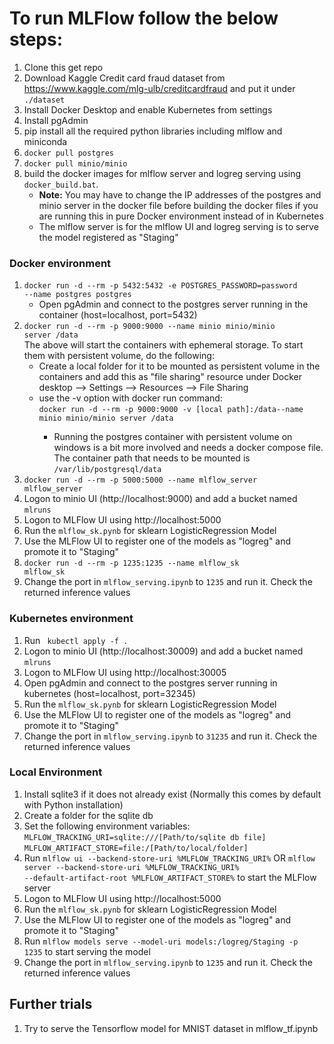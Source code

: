 # To run MLFlow follow the below steps:
1. Clone this get repo
2. Download Kaggle Credit card fraud dataset from https://www.kaggle.com/mlg-ulb/creditcardfraud and put it under <code>./dataset</code>
3. Install Docker Desktop and enable Kubernetes from settings
4. Install pgAdmin
5. pip install all the required python libraries including mlflow and miniconda
6. <code>docker pull postgres</code>
7. <code>docker pull minio/minio</code>
8. build the docker images for mlflow server and logreg serving using <code>docker_build.bat</code>.
 	* <b>Note:</b> You may have to change the IP addresses of the postgres and minio server in the docker file before building the docker files if you are running this in pure Docker environment instead of in Kubernetes
	* The mlflow server is for the mlflow UI and logreg serving is to serve the model registered as "Staging"
### Docker environment
1. <code>docker run -d --rm -p 5432:5432 -e POSTGRES_PASSWORD=password --name postgres postgres</code>
	* Open pgAdmin and connect to the postgres server running in the container (host=localhost, port=5432)
2. <code>docker run -d --rm -p 9000:9000 --name minio minio/minio server /data</code><br>
  The above will start the containers with ephemeral storage. To start them with persistent volume, do the following:
	  <ul>
		<li>Create a local folder for it to be mounted as persistent volume in the containers and add this as "file sharing" resource under Docker desktop --> Settings --> Resources --> File Sharing</li>
		<li>use the -v option with docker run command:<br>
			<code>docker run -d --rm -p 9000:9000 -v [local path]:/data--name minio minio/minio server /data</code></li>
			<ul><li>Running the postgres container with persistent volume on windows is a bit more involved and needs a docker compose file. The container path that needs to be mounted is <code>/var/lib/postgresql/data</code></li></ul></ul>
3. <code>docker run -d --rm -p 5000:5000 --name mlflow_server mlflow_server</code><br>
4. Logon to minio UI (http://localhost:9000) and add a bucket named <code>mlruns</code>
5. Logon to MLFlow UI using http://localhost:5000
6. Run the <code>mlflow_sk.pynb</code> for sklearn LogisticRegression Model
7. Use the MLFlow UI to register one of the models as "logreg" and promote it to "Staging"
8. <code>docker run -d --rm -p 1235:1235 --name mlflow_sk mlflow_sk</code><br>
9. Change the port in <code>mlflow_serving.ipynb</code> to <code>1235</code> and run it. Check the returned inference values

### Kubernetes environment
1. Run <code> kubectl apply -f . </code>
2. Logon to minio UI (http://localhost:30009) and add a bucket named <code>mlruns</code>
3. Logon to MLFlow UI using http://localhost:30005
4. Open pgAdmin and connect to the postgres server running in kubernetes (host=localhost, port=32345)
5. Run the <code>mlflow_sk.pynb</code> for sklearn LogisticRegression Model
6. Use the MLFlow UI to register one of the models as "logreg" and promote it to "Staging"
7. Change the port in <code>mlflow_serving.ipynb</code> to <code>31235</code> and run it. Check the returned inference values

### Local Environment
1. Install sqlite3 if it does not already exist (Normally this comes by default with Python installation)
2. Create a folder for the sqlite db
3. Set the following environment variables:<br>
		<code>MLFLOW_TRACKING_URI=sqlite:///[Path/to/sqlite db file]</code><br>
		<code>MLFLOW_ARTIFACT_STORE=file:/[Path/to/local/folder]</code>
4. Run <code>mlflow ui --backend-store-uri  %MLFLOW_TRACKING_URI%</code> OR <code>mlflow server --backend-store-uri  %MLFLOW_TRACKING_URI% --default-artifact-root %MLFLOW_ARTIFACT_STORE%</code> to start the MLFlow server
5. Logon to MLFlow UI using http://localhost:5000
5. Run the <code>mlflow_sk.pynb</code> for sklearn LogisticRegression Model
6. Use the MLFlow UI to register one of the models as "logreg" and promote it to "Staging"
7. Run <code>mlflow models serve --model-uri models:/logreg/Staging -p 1235</code> to start serving the model
8. Change the port in <code>mlflow_serving.ipynb</code> to <code>1235</code> and run it. Check the returned inference values

## Further trials
1. Try to serve the Tensorflow model for MNIST dataset in mlflow_tf.ipynb
